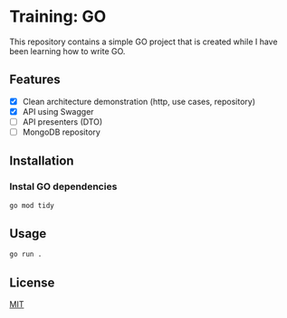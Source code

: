 # Training: GO

This repository contains a simple GO project that is created while I have been learning how to write GO.

## Features

- [X] Clean architecture demonstration (http, use cases, repository)
- [X] API using Swagger
- [ ] API presenters (DTO)
- [ ] MongoDB repository

## Installation

### Instal GO dependencies

```bash
go mod tidy
```

## Usage

```bash
go run .
```

## License
[MIT](https://choosealicense.com/licenses/mit/)